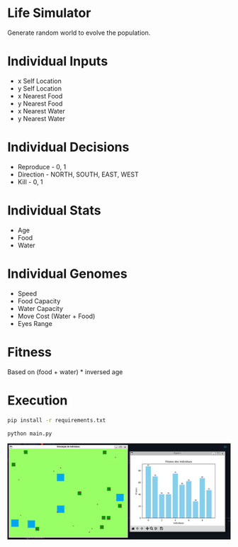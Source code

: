 # Life Simulator

Generate random world  to evolve the population.  

# Individual Inputs  
- x Self Location  
- y Self Location  
- x Nearest Food  
- y Nearest Food  
- x Nearest Water  
- y Nearest Water  

# Individual Decisions  
- Reproduce - 0, 1  
- Direction - NORTH, SOUTH, EAST, WEST  
- Kill - 0, 1  

# Individual Stats  
- Age  
- Food  
- Water  

# Individual Genomes  
- Speed  
- Food Capacity  
- Water Capacity  
- Move Cost (Water + Food)  
- Eyes Range  

# Fitness  
Based on (food + water) * inversed age

# Execution

``` bash
pip install -r requirements.txt
```

``` bash
python main.py
```

![Execution example](reports/figures/execution-example.png)